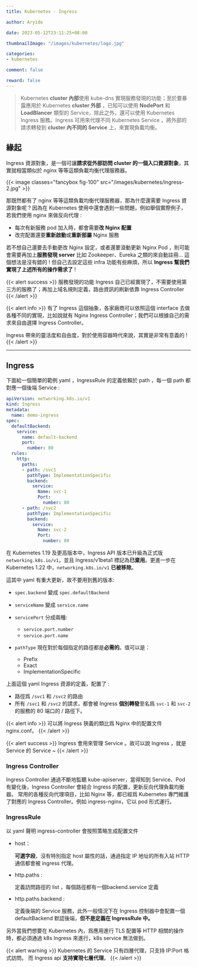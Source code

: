 ```yaml
---
title: Kubernetes - Ingress

author: Aryido

date: 2023-05-12T23:11:25+08:00

thumbnailImage: "/images/kubernetes/logo.jpg"

categories:
- kubernetes

comment: false

reward: false
---
```

<!--BODY-->
>  Kubernetes **cluster 內部**使用 kube-dns 實現服務發現的功能；至於要暴露應用於 Kubernetes **cluster 外部** ，已知可以使用 **NodePort** 和 **LoadBlancer** 類型的 Service，除此之外，還可以使用 Kubernetes Ingress 服務。Ingress 可用來代理不同 Kubernetes Service ，將外部的請求轉發到 **cluster 內不同的 Service** 上，來實現負載均衡。
<!--more-->

## 緣起

Ingress 資源對象，是一個可讓**請求從外部訪問 cluster 的一個入口資源對象**，其實就相當類似於 nginx 等等這類負載均衡代理服務器。

{{< image classes="fancybox fig-100" src="/images/kubernetes/ingress-2.jpg" >}}

那既然都有了 nginx 等等這類負載均衡代理服務器，那為什麼還需要 Ingress 資源對象呢 ? 因為在 Kubernetes 使用中還會遇到一些問題，例如舉個實際例子，若我們使用 nginx 來做反向代理 :
- 每次有新服務 pod 加入時，都會需要**改 Nginx 配置**
- 改完配置還要**重新啟動**或**重新部屬** Nginx 服務

若不想自己還要去手動更改 Nginx 設定，或者還要滾動更新 Nginx Pod ，則可能會需要再加上**服務發現 server** 比如 Zookeeper、Eureka 之類的來自動註冊... 這個想法是沒有錯的 ! 但自己去設定這些 infra 功能有些麻煩，所以 **Ingress 幫我們實現了上述所有的操作需求了** !

{{< alert success >}}
服務發現的功能 Ingress 自己已經實現了，不需要使用第三方的服務了；再加上域名規則定義，路由資訊的刷新依靠 Ingress Controller
{{< /alert >}}

{{< alert info >}}
有了 Ingress 這個抽象，各家廠商可以依照這個 interface 去做各種不同的實現，比如說就有 Nginx Ingress Controller；我們可以根據自己的需求來自由選擇 Ingress Controller。

Ingress 帶來的靈活度和自由度，對於使用容器時代來說，其實是非常有意義的 !
{{< /alert >}}

---

## Ingress

下面給一個簡單的範例 yaml ，IngressRule 的定義依賴於 path ，每一個 path 都對應一個後端 Service :

``` yaml
apiVersion: networking.k8s.io/v1
kind: Ingress
metadata:
  name: demo-ingress
spec:
  defaultBackend:
    service:
      name: default-backend
      port:
        number: 80
  rules:
    http:
      paths:
      - path: /svc1
        pathType: ImplementationSpecific
        backend:
          service:
            Name: svc-1
            Port:
              number: 80
      - path: /svc2
        pathType: ImplementationSpecific
        backend:
          service:
            Name: svc-2
            Port:
              number: 80
```
在 Kubernetes 1.19 及更高版本中，Ingress API 版本已升級為正式版 ```networking.k8s.io/v1```，並且 Ingress/v1beta1 標記為**已棄用**。更進一步在 Kubernetes 1.22 中，```networking.k8s.io/v1``` **已被移除**。

這其中 yaml 有重大更新，故不要用到舊的版本:
- ```spec.backend``` 變成 ```spec.defaultBackend```
- ```serviceName``` 變成 ```service.name```
- ```servicePort``` 分成兩種:
  - ```service.port.number```
  - ```service.port.name```

- ```pathType``` 現在對於每個指定的路徑都是**必需的**。值可以是：
  - Prefix
  - Exact
  - ImplementationSpecific

上面這個 yaml Ingress 資源的定義，配置了 :
- 路徑爲 ```/svc1``` 和  ```/svc2``` 的路由
- 所有 ```/svc1``` 和  ```/svc2``` 的請求，都會被 Ingress **個別轉發**至名爲 ```svc-1``` 和  ```svc-2``` 的服務的 80 端口的 / 路徑下。

{{< alert info >}}
可以將 Ingress 狹義的類比爲 Nginx 中的配置文件 nginx.conf。
{{< /alert >}}

{{< alert success >}}
Ingress 會用來管理 Service 。故可以說  Ingress ，就是 Service 的 Service ~
{{< /alert >}}

###  Ingress Controller

Ingress Controller 通過不斷地監聽 kube-apiserver，當得知到 Service、Pod 有變化後，Ingress Controller 會結合 Ingress 的配置，更新反向代理負載均衡器。  常用的各種反向代理項目，比如 Nginx 等，都已經爲 Kubernetes 專門維護了對應的 Ingress Controller。例如 ingress-nginx，它以 pod 形式運行。

###  IngressRule
以 yaml 聲明 ingress-controller 會按照策略生成配置文件

- host：

  **可選字段**，沒有特別指定 host 屬性的話，通過指定 IP 地址的所有入站 HTTP 通信都會被 ingress 代理。

- http.paths :

  定義訪問路徑的 list ，每個路徑都有一個backend.service 定義

- http.paths.backend :

  定義後端的 Service 服務，此外一般情況下在 Ingress 控制器中會配置一個 defaultBackend 默認後端，**但不是定義在 IngressRule 中。**


另外當我們想要在 Kubernetes 內，爲應用進行 TLS 配置等 HTTP 相關的操作時，都必須通過 k8s Ingress 來進行，k8s service 無法做到。

{{< alert warning >}}
Kubernetes 的 Service 只有四層代理，只支持 IP:Port 格式訪問。
而 Ingress api **支持實現七層代理**。
{{< /alert >}}





